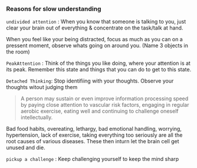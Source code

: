 

### Reasons for slow understanding

`undivided attention` : When you know that someone is talking to you, just clear your brain out of everything & concentrate on the task/talk at hand.

When you feel like your being distracted, focus as much as you can on a pressent moment, observe whats going on around you. (Name 3 objects in the room)

`PeakAttention` : Think of the things you like doing, where your attention is at its peak. Remember this state and things that you can do to get to this state.

`Detached Thinking`: Stop identifiing with your thoughts. Observe your thoughts witout judging them

> A person may sustain or even improve information processing speed by paying close attention to vascular risk factors, engaging in regular aerobic exercise, eating well and continuing to challenge oneself intellectually.

Bad food habits, overeating, lethargy, bad emotional handling, worrying, hypertension, lack of exercise, taking everything too seriously are all the root causes of various diseases. These then inturn let the brain cell get unused and die. 

`pickup a challenge` : Keep challenging yourself to keep the mind sharp

